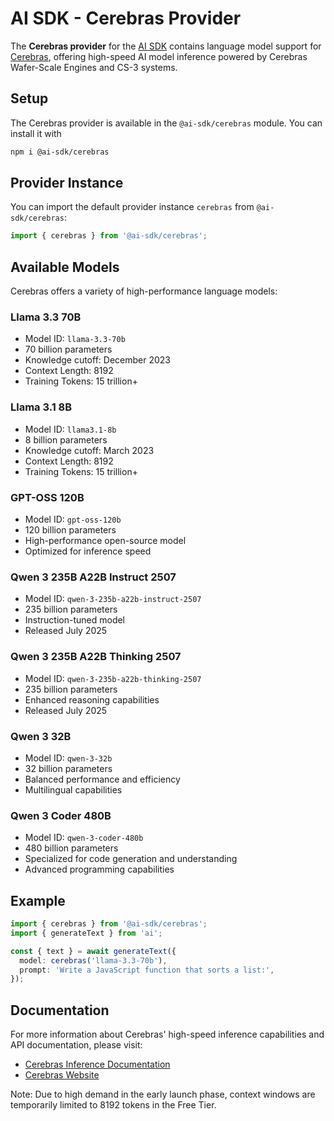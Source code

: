 # AI SDK - Cerebras Provider

The **Cerebras provider** for the [AI SDK](https://ai-sdk.dev/docs) contains language model support for [Cerebras](https://cerebras.ai), offering high-speed AI model inference powered by Cerebras Wafer-Scale Engines and CS-3 systems.

## Setup

The Cerebras provider is available in the `@ai-sdk/cerebras` module. You can install it with

```bash
npm i @ai-sdk/cerebras
```

## Provider Instance

You can import the default provider instance `cerebras` from `@ai-sdk/cerebras`:

```ts
import { cerebras } from '@ai-sdk/cerebras';
```

## Available Models

Cerebras offers a variety of high-performance language models:

### Llama 3.3 70B

- Model ID: `llama-3.3-70b`
- 70 billion parameters
- Knowledge cutoff: December 2023
- Context Length: 8192
- Training Tokens: 15 trillion+

### Llama 3.1 8B

- Model ID: `llama3.1-8b`
- 8 billion parameters
- Knowledge cutoff: March 2023
- Context Length: 8192
- Training Tokens: 15 trillion+

### GPT-OSS 120B

- Model ID: `gpt-oss-120b`
- 120 billion parameters
- High-performance open-source model
- Optimized for inference speed

### Qwen 3 235B A22B Instruct 2507

- Model ID: `qwen-3-235b-a22b-instruct-2507`
- 235 billion parameters
- Instruction-tuned model
- Released July 2025

### Qwen 3 235B A22B Thinking 2507

- Model ID: `qwen-3-235b-a22b-thinking-2507`
- 235 billion parameters
- Enhanced reasoning capabilities
- Released July 2025

### Qwen 3 32B

- Model ID: `qwen-3-32b`
- 32 billion parameters
- Balanced performance and efficiency
- Multilingual capabilities

### Qwen 3 Coder 480B

- Model ID: `qwen-3-coder-480b`
- 480 billion parameters
- Specialized for code generation and understanding
- Advanced programming capabilities

## Example

```ts
import { cerebras } from '@ai-sdk/cerebras';
import { generateText } from 'ai';

const { text } = await generateText({
  model: cerebras('llama-3.3-70b'),
  prompt: 'Write a JavaScript function that sorts a list:',
});
```

## Documentation

For more information about Cerebras' high-speed inference capabilities and API documentation, please visit:

- [Cerebras Inference Documentation](https://inference-docs.cerebras.ai/introduction)
- [Cerebras Website](https://cerebras.ai)

Note: Due to high demand in the early launch phase, context windows are temporarily limited to 8192 tokens in the Free Tier.
